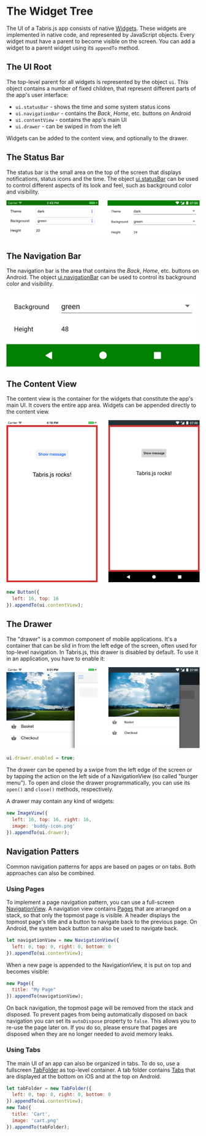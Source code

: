 ---
---
# The Widget Tree

The UI of a Tabris.js app consists of native [Widgets](widget-basics.md). These widgets are implemented in native code, and represented by JavaScript objects. Every widget must have a parent to become visible on the screen. You can add a widget to a parent widget using its `appendTo` method.

## The UI Root

The top-level parent for all widgets is represented by the object `ui`. This object contains a number of fixed children, that represent different parts of the app's user interface:

- `ui.statusBar` - shows the time and some system status icons
- `ui.navigationBar` - contains the *Back*, *Home*, etc. buttons on Android
- `ui.contentView` - contains the app's main UI
- `ui.drawer` - can be swiped in from the left

Widgets can be added to the content view, and optionally to the drawer.

## The Status Bar

The status bar is the small area on the top of the screen that displays notifications, status icons and the time. The object [ui.statusBar](api/StatusBar.md) can be used to control different aspects of its look and feel, such as background color and visibility.

![StatusBar](img/statusbar.png)

## The Navigation Bar

The navigation bar is the area that contains the *Back*, *Home*, etc. buttons on Android. The object [ui.navigationBar](api/NavigationBar.md) can be used to control its background color and visibility.

![NavigationBar](img/navigationbar.png)

## The Content View

The content view is the container for the widgets that constitute the app's main UI. It covers the entire app area. Widgets can be appended directly to the content view.

![ContentView](img/contentview.png)

```js
new Button({
  left: 16, top: 16
}).appendTo(ui.contentView);
```

## The Drawer

The "drawer" is a common component of mobile applications. It's a container that can be slid in from the left edge of the screen, often used for top-level navigation. In Tabris.js, this drawer is disabled by default. To use it in an application, you have to enable it:

![Drawer](img/drawer.png)

```js
ui.drawer.enabled = true;
```

The drawer can be opened by a swipe from the left edge of the screen or by tapping the action on the left side of a NavigationView (so called "burger menu"). To open and close the drawer programmatically, you can use its `open()` and `close()` methods, respectively.

A drawer may contain any kind of widgets:

```js
new ImageView({
  left: 16, top: 16, right: 16,
  image: 'buddy-icon.png'
}).appendTo(ui.drawer);
```

## Navigation Patters

Common navigation patterns for apps are based on pages or on tabs. Both approaches can also be combined.

### Using Pages

To implement a page navigation pattern, you can use a full-screen [NavigationView](api/NavigationView.md). A navigation view contains [Pages](api/Page.md) that are arranged on a stack, so that only the topmost page is visible. A header displays the topmost page's title and a button to navigate back to the previous page. On Android, the system back button can also be used to navigate back.

```js
let navigationView = new NavigationView({
  left: 0, top: 0, right: 0, bottom: 0
}).appendTo(ui.contentView);
```

When a new page is appended to the NavigationView, it is put on top and becomes visible:

```js
new Page({
  title: "My Page"
}).appendTo(navigationView);
```

On back navigation, the topmost page will be removed from the stack and disposed. To prevent pages from being automatically disposed on back navigation you can set its `autoDispose` property to `false`. This allows you to re-use the page later on. If you do so, please ensure that pages are disposed when they are no longer needed to avoid memory leaks.

### Using Tabs

The main UI of an app can also be organized in tabs. To do so, use a fullscreen [TabFolder](api/TabFolder.md) as top-level container. A tab folder contains [Tabs](api/Tab.md) that are displayed at the bottom on iOS and at the top on Android.

```js
let tabFolder = new TabFolder({
  left: 0, top: 0, right: 0, bottom: 0
}).appendTo(ui.contentView);
new Tab({
  title: 'Cart',
  image: 'cart.png'
}).appendTo(tabFolder);
```
